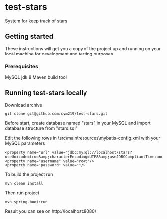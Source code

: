 # test-stars

System for keep track of stars

## Getting started

These instructions will get you a copy of the project up and running on your local machine for development and testing purposes.

### Prerequisites

MySQL
jdk 8
Maven build tool

## Running test-stars locally

Download archive
```
git clone git@github.com:cvm219/test-stars.git
```

Before start, create database named "stars" in your MySQL and import database structure from "stars.sql"

Edit the following rows in \src\main\resources\mybatis-config.xml with your MySQL parameters
```
<property name="url" value="jdbc:mysql://localhost/stars?useUnicode=true&amp;characterEncoding=UTF8&amp;useJDBCCompliantTimezoneShift=true&amp;useLegacyDatetimeCode=false&amp;serverTimezone=UTC"/>
<property name="username" value="root"/>
<property name="password" value=""/>
```
To build the project run

```
mvn clean install
```

Then run project

```
mvn spring-boot:run
```

Result you can see on http://localhost:8080/
